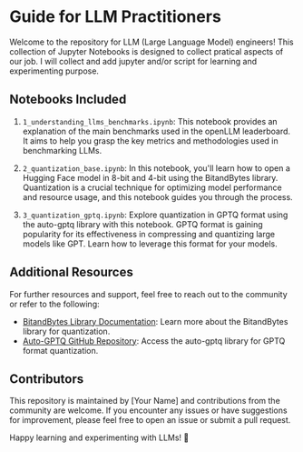 # Guide for LLM Practitioners

Welcome to the repository for LLM (Large Language Model) engineers! This collection of Jupyter Notebooks is designed to collect pratical aspects of our job. 
I will collect and add jupyter and/or script for learning and experimenting purpose. 

## Notebooks Included

1. `1_understanding_llms_benchmarks.ipynb`: This notebook provides an explanation of the main benchmarks used in the openLLM leaderboard. It aims to help you grasp the key metrics and methodologies used in benchmarking LLMs.


2. `2_quantization_base.ipynb`: In this notebook, you'll learn how to open a Hugging Face model in 8-bit and 4-bit using the BitandBytes library. Quantization is a crucial technique for optimizing model performance and resource usage, and this notebook guides you through the process.

3. `3_quantization_gptq.ipynb`: Explore quantization in GPTQ format using the auto-gptq library with this notebook. GPTQ format is gaining popularity for its effectiveness in compressing and quantizing large models like GPT. Learn how to leverage this format for your models.

## Additional Resources

For further resources and support, feel free to reach out to the community or refer to the following:

- [BitandBytes Library Documentation](https://github.com/TimDettmers/bitsandbytes): Learn more about the BitandBytes library for quantization.
- [Auto-GPTQ GitHub Repository](https://github.com/AutoGPTQ/AutoGPTQ): Access the auto-gptq library for GPTQ format quantization.

## Contributors

This repository is maintained by [Your Name] and contributions from the community are welcome. If you encounter any issues or have suggestions for improvement, please feel free to open an issue or submit a pull request.

Happy learning and experimenting with LLMs! 🚀
